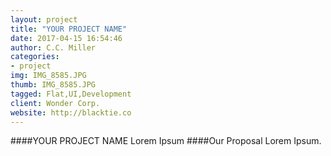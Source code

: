 ```yaml
---
layout: project
title: "YOUR PROJECT NAME"
date: 2017-04-15 16:54:46
author: C.C. Miller
categories:
- project
img: IMG_8585.JPG
thumb: IMG_8585.JPG
tagged: Flat,UI,Development
client: Wonder Corp.
website: http://blacktie.co
---
```

####YOUR PROJECT NAME
Lorem Ipsum
####Our Proposal
Lorem Ipsum.